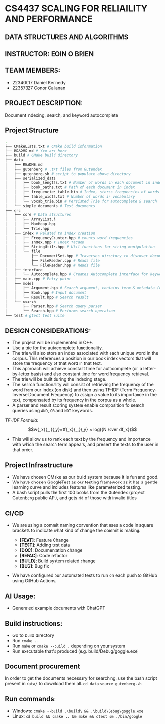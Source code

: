 # CS4437 SCALING FOR RELIAILITY AND PERFORMANCE
## DATA STRUCTURES AND ALGORITHMS
## INSTRUCTOR: EOIN O BRIEN

## TEAM MEMBERS:
- 22340017 Daniel Kennedy
- 22357327 Conor Callanan

## PROJECT DESCRIPTION:
Document indexing, search, and keyword autocomplete

## Project Structure
```bash
.
├── CMakeLists.txt # CMake build information
├── README.md # You are here
├── build # CMake build directory
├── data
│   ├── README.md
│   ├── gutenberg # .txt files from Gutendex
│   ├── gutenberg.sh # script to populate above directory
│   ├── serialized_data
│   │   ├── book_lengths.txt # Number of words in each document in index
│   │   ├── book_paths.txt # Path of each document in index
│   │   ├── frequencies_table.bin # Index, stores frequencies of words per document
│   │   ├── table_width.txt # Number of words in vocabulary
│   │   └── vocab_trie.bin # Persisted Trie for autocomplete & search
│   └── simple_documents # Test documents
├── src
│   ├── core # Data structures
│   │   ├── ArrayList.h
│   │   ├── MaxHeap.hpp
│   │   └── Trie.hpp
│   ├── index # Related to index creation
│   │   ├── FrequencyCounter.hpp # counts word frequencies
│   │   ├── Index.hpp # Index facade
│   │   ├── StringUtils.hpp # Util functions for string manipulation
│   │   └── file
│   │       ├── DocumentSet.hpp # Traverses directory to discover documents
│   │       ├── FileReader.cpp # Reads file
│   │       └── FileReader.hpp # Reads file
│   ├── interface
│   │   └── Autocomplete.hpp # Creates Autocomplete interface for keyword completion
│   ├── main.cpp # Entry point
│   ├── model
│   │   ├── Argument.hpp # Search argument, contains term & metadata (negated, etc)
│   │   ├── Book.hpp # Input document
│   │   └── Result.hpp # Search result
│   └── search
│       ├── Parser.hpp # Search query parser
│       └── Search.hpp # Performs search operation
└── test # gtest test suite
```

## DESIGN CONSIDERATIONS:
- The project will be implemented in C++.
- Use a trie for the autocomplete functionality.
- The trie will also store an index associated with each unique word in the corpus. This references a position in our book index vectors that will store the frequency of that word in that text.
- This approach will achieve constant time for autocomplete (on a letter-by-letter basis) and also constant time for word frequency retrieval.
- The trie will be built during the indexing stage.
- The search functionality will consist of retrieving the frequency of the word from our index 
(on disk) and then using TF-IDF (Term Frequency-Inverse Document Frequency) to assign a value to its importance in the text,
compensated by its frequency in the corpus as a whole.
- A parser and result scoring system enable composition fo search queries using `AND`, `OR` and `NOT` keywords.


*TF-IDF Formula*: 
```math
w{_x}{_,}{_y}=tf{_x}{_,}{_y} × log({N \over df_x})
```

- This will allow us to rank each text by the frequency and importance with which the search term appears, and present the texts to the user in that order.

## Project Infrastructure
- We have chosen CMake as our build system because it is fun and good.
- We have chosen GoogleTest as our testing framework as it has a gentle learning curve and includes features like parameterized testing.
- A bash script pulls the first 100 books from the Gutendex (project Gutenberg public API), and gets rid of those with invalid titles

## CI/CD
- We are using a commit naming convention that uses a code in square brackets to indicate what kind of change the commit is making.
    - **[FEAT]**: Feature Change
    - **[TEST]**: Adding test data
    - **[DOC]**: Documentation change
    - **[REFAC]**: Code refactor
    - **[BUILD]**: Build system related change
    - **[BUG]**: Bug fix
 
- We have configured our automated tests to run on each push to GitHub using GitHub Actions.

## AI Usage:
- Generated example documents with ChatGPT

## Build instructions:
- Go to build directory
- Run `cmake ..`
- Run `make` or `cmake --build .` depending on your system
- Run executable that's produced (e.g. build/Debug/goggle.exe)

## Document procurement
In order to get the documents necessary for searching, use the bash script present in `data/` to download them all.
`cd data`
`source gutenberg.sh`

## Run commands:
- Windows: `cmake --build .\build\ && .\build\Debug\goggle.exe`
- Linux: `cd build && cmake .. && make && ctest && ./bin/google`

